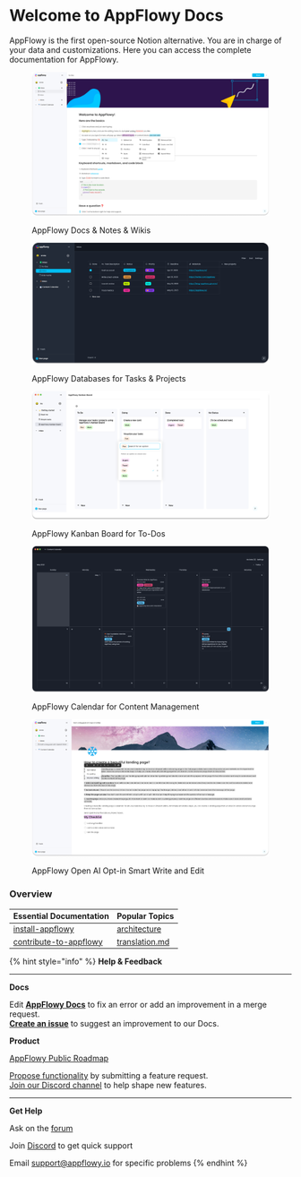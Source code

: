 # Welcome to AppFlowy Docs

AppFlowy is the first open-source Notion alternative. You are in charge of your data and customizations. Here you can access the complete documentation for AppFlowy.

<figure><img src="../../.gitbook/assets/appflowy_light_mode_docs.png" alt=""><figcaption><p>AppFlowy Docs &#x26; Notes &#x26; Wikis</p></figcaption></figure>

<figure><img src="../../.gitbook/assets/appflowy_dark_mode_databases.png" alt=""><figcaption><p>AppFlowy Databases for Tasks &#x26; Projects</p></figcaption></figure>

<figure><img src="../../.gitbook/assets/appflowy_light_mode_kanban_board.png" alt=""><figcaption><p>AppFlowy Kanban Board for To-Dos</p></figcaption></figure>

<figure><img src="../../.gitbook/assets/appflowy_calendar_databases_dark_mode.png" alt=""><figcaption><p>AppFlowy Calendar for Content Management</p></figcaption></figure>

<figure><img src="../../.gitbook/assets/OpenAI features.png" alt=""><figcaption><p>AppFlowy Open AI Opt-in Smart Write and Edit</p></figcaption></figure>

### Overview

| Essential Documentation                                        | Popular Topics                                                                              |
| -------------------------------------------------------------- | ------------------------------------------------------------------------------------------- |
| [install-appflowy](../install-appflowy/ "mention")             | [architecture](../contribute-to-appflowy/architecture/ "mention")                           |
| [contribute-to-appflowy](../contribute-to-appflowy/ "mention") | [translation.md](../contribute-to-appflowy/software-contributions/translation.md "mention") |

{% hint style="info" %}
**Help & Feedback**

***

**Docs**

Edit [**AppFlowy Docs**](https://github.com/AppFlowy-IO/docs) to fix an error or add an improvement in a merge request.\
[**Create an issue**](https://github.com/AppFlowy-IO/docs/issues) to suggest an improvement to our Docs.

**Product**

[AppFlowy Public Roadmap](https://github.com/AppFlowy-IO/AppFlowy/blob/main/ROADMAP.md)

[Propose functionality](https://github.com/AppFlowy-IO/appflowy/issues/new/choose) by submitting a feature request.\
[Join our Discord channel](https://discord.gg/9Q2xaN37tV) to help shape new features.

***

**Get Help**

Ask on the [forum](https://github.com/AppFlowy-IO/appflowy/discussions/new)

Join [Discord](https://discord.gg/9Q2xaN37tV) to get quick support

Email [support@appflowy.io](mailto:support@appflowy.io) for specific problems
{% endhint %}
